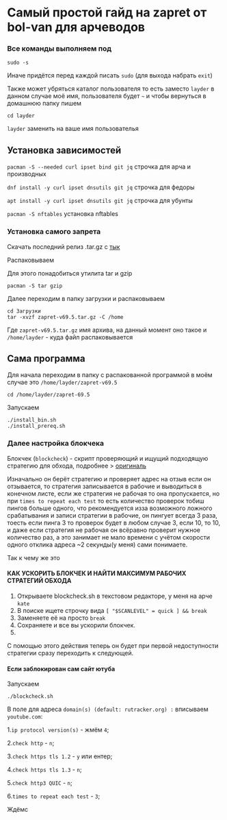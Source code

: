 # Самый простой гайд на zapret от bol-van для арчеводов
### Все команды выполняем под
```
sudo -s
```
Иначе придётся перед каждой писать `sudo` (для выхода набрать `exit`)

Также может убряться каталог пользователя то есть заместо `layder` в данном случае моё имя, пользователя будет `~` и чтобы вернуться в домашнюю папку пишем
```
cd layder
```
`layder` заменить на ваше имя пользователья
## Установка зависимостей
`pacman -S --needed curl ipset bind git jq` строчка для арча и производных

`dnf install -y curl ipset dnsutils git jq` строчка для федоры

`apt install -y curl ipset dnsutils git jq` строчка для убунты

`pacman -S nftables` установка nftables
### Установка самого запрета
Скачать последний релиз .tar.gz с [тык](https://github.com/bol-van/zapret/releases)

Распаковываем

Для этого понадобиться утилита tar и gzip

```
pacman -S tar gzip
```

Далее переходим в папку загрузки и распаковываем
```
cd Загрузки
tar -xvzf zapret-v69.5.tar.gz -C /home
```
Где `zapret-v69.5.tar.gz` имя архива, на данный момент оно такое и `/home/layder` - куда файл распаковывается
## Сама программа
Для начала переходим в папку с распакованной программой в моём случае это `/home/layder/zapret-v69.5`
```
cd /home/layder/zapret-69.5
```
Запускаем
```
./install_bin.sh
./install_prereq.sh
```
### Далее настройка блокчека
Блокчек (`blockcheck`) - скрипт проверяющий и ищущий подходящую стратегию для обхода, подробнее > [оригиналь](https://github.com/bol-van/zapret/tree/master)

Изначально он берёт стратегию и проверяет адрес на отзыв если он отзывается, то стратегия записывается в рабочие и выводиться в конечном листе, если же стратегия не рабочая то она пропускается, но при `times to repeat each test` то есть количество проверок тобиш пингов больше одного, что рекомендуется изза возможного ложного срабатывания и записи стратегии в рабочие, он пингует всегда 3 раза, тоесть если пинга 3 то проверок будет в любом случае 3, если 10, то 10, и даже если стратегия не рабочая он всёравно проверит нужное количество раз, а это занимает не мало времени с учётом скорости одного отклика адреса ~2 секунды(у меня) сами понимаете.

Так к чему же это
#### КАК УСКОРИТЬ БЛОКЧЕК И НАЙТИ МАКСИМУМ РАБОЧИХ СТРАТЕГИЙ ОБХОДА
1. Открываете blockcheck.sh в текстовом редакторе, у меня на арче `kate`
2. В поиске ищете строчку вида `[ "$SCANLEVEL" = quick ] && break`
3. Заменяете её на просто `break`
4. Сохраняете и все вы ускорили блокчек.
5. 
С помощью этого действия теперь он будет при первой недоступности стратегии сразу переходить к следующей.

#### Если заблокирован сам сайт ютуба
Запускаем
```
./blockcheck.sh
```
В поле для адреса `domain(s) (default: rutracker.org) :` вписываем `youtube.com`:

1.`ip protocol version(s)` - жмём `4`;

2.`check http` - `n`;

3.`check https tls 1.2` - `y` или ентер;

4.`check https tls 1.3` - `n`;

5.`check http3 QUIC` - `n`;

6.`times to repeat each test` - `3`;

Ждёмс
